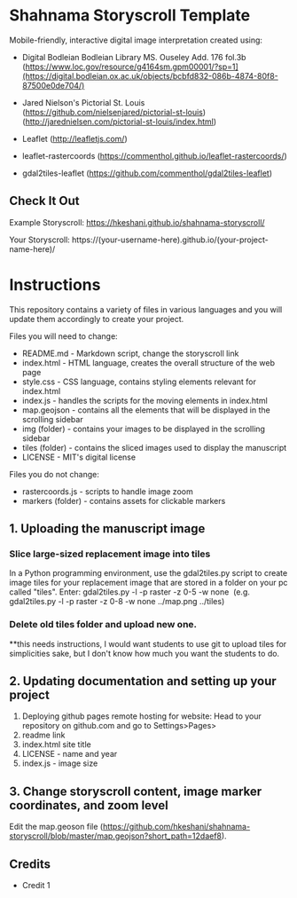 # Shahnama Storyscroll Template

Mobile-friendly, interactive digital image interpretation created using:

* Digital Bodleian Bodleian Library MS. Ouseley Add. 176 fol.3b (https://www.loc.gov/resource/g4164sm.gpm00001/?sp=1](https://digital.bodleian.ox.ac.uk/objects/bcbfd832-086b-4874-80f8-87500e0de704/)

* Jared Nielson's Pictorial St. Louis (https://github.com/nielsenjared/pictorial-st-louis) (http://jarednielsen.com/pictorial-st-louis/index.html)
* Leaflet (http://leafletjs.com/)
* leaflet-rastercoords (https://commenthol.github.io/leaflet-rastercoords/)
* gdal2tiles-leaflet (https://github.com/commenthol/gdal2tiles-leaflet)

## Check It Out
Example Storyscroll: https://hkeshani.github.io/shahnama-storyscroll/

Your Storyscroll: https://(your-username-here).github.io/(your-project-name-here)/

# Instructions

This repository contains a variety of files in various languages and you will update them accordingly to create your project.

Files you will need to change:

* README.md - Markdown script, change the storyscroll link
* index.html - HTML language, creates the overall structure of the web page
* style.css - CSS language, contains styling elements relevant for index.html
* index.js - handles the scripts for the moving elements in index.html
* map.geojson - contains all the elements that will be displayed in the scrolling sidebar
* img (folder) - contains your images to be displayed in the scrolling sidebar
* tiles (folder) - contains the sliced images used to display the manuscript 
* LICENSE - MIT's digital license

Files you do not change:

* rastercoords.js - scripts to handle image zoom
* markers (folder) - contains assets for clickable markers

## 1. Uploading the manuscript image
###  **Slice large-sized replacement image into tiles**

In a Python programming environment, use the gdal2tiles.py script to create image tiles for your replacement image that are stored in a folder on your pc called "tiles". 
Enter:
gdal2tiles.py -l -p raster -z 0-5 -w none <image> <tilesdir>
(e.g. gdal2tiles.py -l -p raster -z 0-8 -w none ../map.png ../tiles)

### **Delete old tiles folder and upload new one.**

**this needs instructions, I would want students to use git to upload tiles for simplicities sake, but I don't know how much you want the students to do.

## 2.  Updating documentation and setting up your project

1. Deploying github pages remote hosting for website: Head to your repository on github.com and go to Settings>Pages>
2. readme link
3. index.html  site title
4. LICENSE - name and year
5. index.js - image size

## 3. Change storyscroll content, image marker coordinates, and zoom level
Edit the map.geoson  file (https://github.com/hkeshani/shahnama-storyscroll/blob/master/map.geojson?short_path=12daef8).

## Credits

* Credit 1